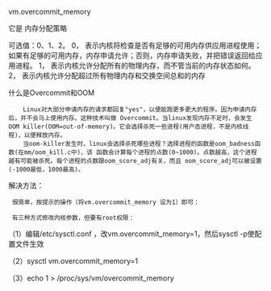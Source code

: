 vm.overcommit_memory 

它是 内存分配策略

可选值：0、1、2。
0， 表示内核将检查是否有足够的可用内存供应用进程使用；如果有足够的可用内存，内存申请允许；否则，内存申请失败，并把错误返回给应用进程。
1， 表示内核允许分配所有的物理内存，而不管当前的内存状态如何。
2， 表示内核允许分配超过所有物理内存和交换空间总和的内存

什么是Overcommit和OOM

        Linux对大部分申请内存的请求都回复"yes"，以便能跑更多更大的程序。因为申请内存后，并不会马上使用内存。这种技术叫做 Overcommit。当linux发现内存不足时，会发生OOM killer(OOM=out-of-memory)。它会选择杀死一些进程(用户态进程，不是内核线程)，以便释放内存。
        当oom-killer发生时，linux会选择杀死哪些进程？选择进程的函数是oom_badness函数(在mm/oom_kill.c中)，该 函数会计算每个进程的点数(0~1000)。点数越高，这个进程越有可能被杀死。每个进程的点数跟oom_score_adj有关，而且 oom_score_adj可以被设置(-1000最低，1000最高)。

解决方法：

     很简单，按提示的操作（将vm.overcommit_memory 设为1）即可：

     有三种方式修改内核参数，但要有root权限：

 （1）编辑/etc/sysctl.conf ，改vm.overcommit_memory=1，然后sysctl -p使配置文件生效

 （2）sysctl vm.overcommit_memory=1

 （3）echo 1 > /proc/sys/vm/overcommit_memory